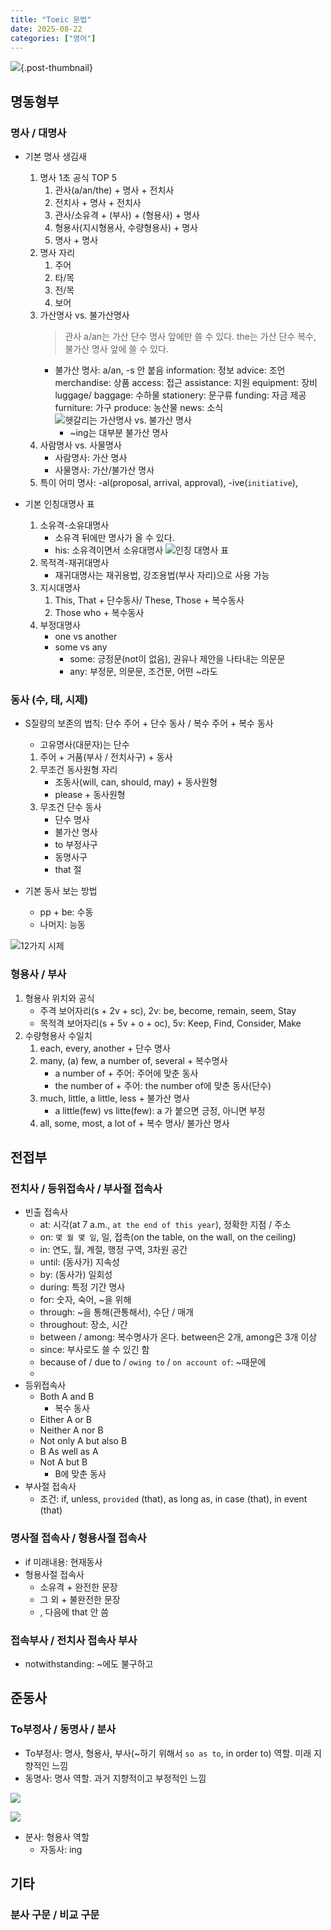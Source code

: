 ```yaml
---
title: "Toeic 문법"
date: 2025-08-22
categories: ["영어"]
---
```


![](/img/stat-thumb.jpg){.post-thumbnail}

## 명동형부

### 명사 / 대명사

- 기본 명사 생김새
    1. 명사 1초 공식 TOP 5
        1. 관사(a/an/the) + 명사 + 전치사
        2. 전치사 + 명사 + 전치사
        3. 관사/소유격 + (부사) + (형용사) + 명사
        4. 형용사(지시형용사, 수량형용사) + 명사
        5. 명사 + 명사
    2. 명사 자리
        1) 주어
        2) 타/목
        3) 전/목
        4) 보어
    3. 가산명사 vs. 불가산명사
        > 관사 a/an는 가산 단수 명사 앞에만 쓸 수 있다.
        > the는 가산 단수 복수, 불가산 명사 앞에 쓸 수 있다.
        - 불가산 명사: a/an, -s 안 붙음
            information: 정보
            advice: 조언
            merchandise: 상품
            access: 접근
            assistance: 지원
            equipment: 장비
            luggage/ baggage: 수하물
            stationery: 문구류
            funding: 자금 제공
            furniture: 가구
            produce: 농산물
            news: 소식
        ![헷갈리는 가산명사 vs. 불가산 명사](img/2025-08-22-08-49-15.png)
            - ~ing는 대부분 불가산 명사
    4. 사람명사 vs. 사물명사
        - 사람명사: 가산 명사
        - 사물명사: 가산/불가산 명사
    5. 특이 어미 명사: -al(proposal, arrival, approval), -ive(`initiative`), 

- 기본 인칭대명사 표
    1. 소유격-소유대명사
        - 소유격 뒤에만 명사가 올 수 있다.
        - his: 소유격이면서 소유대명사
        ![인칭 대명사 표](img/2025-08-26-16-28-23.png)
    2. 목적격-재귀대명사
        - 재귀대명사는 재귀용법, 강조용법(부사 자리)으로 사용 가능
    3. 지시대명사
        1. This, That + 단수동사/ These, Those + 복수동사
        2. Those who + 복수동사
    4. 부정대명사
        - one vs another
        - some vs any
            - some: 긍정문(not이 없음), 권유나 제안을 나타내는 의문문
            - any: 부정문, 의문문, 조건문, 어떤 ~라도

### 동사 (수, 태, 시제)

- S질량의 보존의 법칙: 단수 주어 + 단수 동사 / 복수 주어 + 복수 동사
    - 고유명사(대문자)는 단수
    1. 주어 + 거품(부사 / 전치사구) + 동사
    2. 무조건 동사원형 자리
        - 조동사(will, can, should, may) + 동사원형
        - please + 동사원형
    3. 무조건 단수 동사
        - 단수 명사
        - 불가산 명사
        - to 부정사구
        - 동명사구
        - that 절

- 기본 동사 보는 방법
    - pp + be: 수동
    - 나머지: 능동

![12가지 시제](img/2025-08-26-18-27-04.png)


### 형용사 / 부사

1. 형용사 위치와 공식
    - 주격 보어자리(s + 2v + sc), 2v: be, become, remain, seem, Stay
    - 목적격 보어자리(s + 5v + o + oc), 5v: Keep, Find, Consider, Make
2. 수량형용사 수일치
    1. each, every, another + 단수 명사
    2. many, (a) few, a number of, several + 복수명사
        - a number of + 주어: 주어에 맞춘 동사
        - the number of + 주어: the number of에 맞춘 동사(단수)
    3. much, little, a little, less + 불가산 명사
        - a little(few) vs litte(few): a 가 붙으면 긍정, 아니면 부정
    4. all, some, most, a lot of + 복수 명사/ 불가산 명사

## 전접부

### 전치사 / 등위접속사 / 부사절 접속사

- 빈출 접속사
    - at: 시각(at 7 a.m., `at the end of this year`), 정확한 지점 / 주소
    - on: `몇 월 몇 일`, 일, 접촉(on the table, on the wall, on the ceiling)
    - in: 연도, 월, 계절, 행정 구역, 3차원 공간
    - until: (동사가) 지속성
    - by: (동사가) 일회성
    - during: 특정 기간 명사
    - for: 숫자, 숙어, ~을 위해
    - through: ~을 통해(관통해서), 수단 / 매개
    - throughout: 장소, 시간
    - between / among: 복수명사가 온다. between은 2개, among은 3개 이상
    - since: 부사로도 쓸 수 있긴 함
    - because of / due to / `owing to` / `on account of`: ~때문에
    - 
- 등위접속사
    - Both A and B
        - 복수 동사
    - Either A or B
    - Neither A nor B
    - Not only A but also B
    - B As well as A
    - Not A but B
        - B에 맞춘 동사
- 부사절 접속사
    - 조건: if, unless, `provided` (that), as long as, in case (that), in event (that)

### 명사절 접속사 / 형용사절 접속사

- if 미래내용: 현재동사
- 형용사절 접속사
    - 소유격 + 완전한 문장
    - 그 외 + 불완전한 문장
    - , 다음에 that 안 씀

### 접속부사 / 전치사 접속사 부사

- notwithstanding: ~에도 불구하고

## 준동사

### To부정사 / 동명사 / 분사

- To부정사: 명사, 형용사, 부사(~하기 위해서 `so as to`, in order to) 역할. 미래 지향적인 느낌
- 동명사: 명사 역할. 과거 지향적이고 부정적인 느낌

![](img/2025-08-30-16-48-14.png)

![](img/2025-08-30-16-49-27.png)

- 분사: 형용사 역할
    - 자동사: ing

## 기타

### 분사 구문 / 비교 구문


